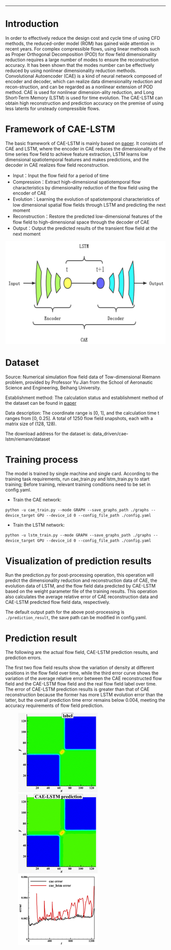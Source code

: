 ---

# Introduction

In order to effectively reduce the design cost and cycle time of using CFD methods, the reduced-order model (ROM) has gained wide attention in recent years. For complex compressible flows, using linear methods such as Proper Orthogonal Decomposition (POD) for flow field dimensionality reduction requires a large number of modes to ensure the reconstruction accuracy. It has been shown that the modes number can be effectively reduced by using nonlinear dimensionality reduction methods. Convolutional Autoencoder (CAE) is a kind of neural network composed of encoder and decoder, which can realize data dimensionality reduction and recon-struction, and can be regarded as a nonlinear extension of POD method. CAE is used for nonlinear dimension-ality reduction, and Long Short-Term Memory (LSTM) is used for time evolution. The CAE-LSTM can obtain high reconstruction and prediction accuracy on the premise of using less latents for unsteady compressible flows.

# Framework of CAE-LSTM

The basic framework of CAE-LSTM is mainly based on [paper](https://doi.org/10.13700/j.bh.1001-5965.2022.0085). It consists of CAE and LSTM, where the encoder in CAE reduces the dimensionality of the time series flow field to achieve feature extraction, LSTM learns low dimensional spatiotemporal features and makes predictions, and the decoder in CAE realizes flow field reconstruction.

+ Input：Input the flow field for a period of time
+ Compression：Extract high-dimensional spatiotemporal flow characteristics by dimensionality reduction of the flow field using the encoder of CAE
+ Evolution：Learning the evolution of spatiotemporal characteristics of low dimensional spatial flow fields through LSTM and predicting the next moment
+ Reconstruction：Restore the predicted low-dimensional features of the flow field to high-dimensional space through the decoder of CAE
+ Output：Output the predicted results of the transient flow field at the next moment

![CAE-LSTM1.png](./images/CAE-LSTM1.png)

# Dataset

Source: Numerical simulation flow field data of Tow-dimensional Riemann problem, provided by Professor Yu Jian from the School of Aeronautic Science and Engineering, Beihang University.

Establishment method: The calculation status and establishment method of the dataset can be found in [paper](https://doi.org/10.13700/j.bh.1001-5965.2022.0085)

Data description:
The coordinate range is \[0, 1\], and the calculation time t ranges from \[0, 0.25]. A total of 1250 flow field snapshots, each with a matrix size of (128, 128).

The download address for the dataset is: data_driven/cae-lstm/riemann/dataset

# Training process

The model is trained by single machine and single card. According to the training task requirements, run cae_train.py and lstm_train.py to start training; Before training, relevant training conditions need to be set in config.yaml.

+ Train the CAE network:

`python -u cae_train.py --mode GRAPH --save_graphs_path ./graphs --device_target GPU --device_id 0 --config_file_path ./config.yaml`

+ Train the LSTM network:

`python -u lstm_train.py --mode GRAPH --save_graphs_path ./graphs --device_target GPU --device_id 0 --config_file_path ./config.yaml`

# Visualization of prediction results

Run the prediction.py for post-processing operation, this operation will predict the dimensionality reduction and reconstruction data of CAE, the evolution data of LSTM, and the flow field data predicted by CAE-LSTM based on the weight parameter file of the training results.
This operation also calculates the average relative error of CAE reconstruction data and CAE-LSTM predicted flow field data, respectively.

The default output path for the above post-processing is `./prediction_result`, the save path can be modified in config.yaml.

# Prediction result

The following are the actual flow field, CAE-LSTM prediction results, and prediction errors.

The first two flow field results show the variation of density at different positions in the flow field over time, while the third error curve shows the variation of the average relative error between the CAE reconstructed flow field and the CAE-LSTM flow field and the real flow field label over time. The error of CAE-LSTM prediction results is greater than that of CAE reconstruction because the former has more LSTM evolution error than the latter, but the overall prediction time error remains below 0.004, meeting the accuracy requirements of flow field prediction.

<figure class="harf">
    <img src="./images/true2.gif" title="cae_prediction" width="250"/>
    <img src="./images/cae_lstm.gif" title="cae_lstm_prediction" width="250"/>
    <img src="./images/cae_lstm_error.png" title="cae_lstm_error" width="250"/>
</figure>
